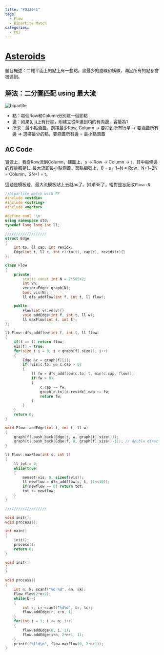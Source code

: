 ```yaml
---
title: "POJ3041"
tags:
  - Flow
  - Bipartite Match
categories:
  - POJ
---
```


# [Asteroids](http://poj.org/problem?id=3041)

題目概述：二維平面上的點上有一些點，畫最少的直線和橫線，滿足所有的點都會被連到。

## 解法：二分圖匹配 using 最大流

![bipartite]({{site.url}}{{site.baseurl}}/assets/images/2018-05-15-bipartite.jpg)

- 點：每個Row和Column分別建一個節點
- 邊：如果(i, j)上有行星，則建立從Ri連到Cj的有向邊，容量為1
- 所求：最小點涵蓋。選擇最少Row, Column -> 要打到所有行星 -> 要涵蓋所有邊 => 選擇最少的點，要涵蓋所有邊 = 最小點涵蓋

## AC Code

實做上，我從Row流到Column，建圖上，s -> Row -> Column -> t，其中每條邊的容量都是1。最大流即最小點涵蓋。節點編號上，0 = s，1~N = Row，N+1~2N = Column，2N+1 = t。

這題是模板題，最大流模板貼上去就ac了。如果RE了，絕對是忘記改`Flow::N`

```c++
//bipartite match with FF
#include <cstdio>
#include <cstring>
#include <vector>

#define endl '\n'
using namespace std;
typedef long long int ll;

///////////////////
struct Edge
{
    int to; ll cap; int revidx;
    Edge(int t, ll c, int r):to(t), cap(c), revidx(r){}
};

class Flow
{
    private:
        static const int N = 2*505+2;
        int vn;
        vector<Edge> graph[N];
        bool vis[N];
        ll dfs_addflow(int f, int t, ll flow);

    public:
        Flow(int v):vn(v){}
        void addEdge(int f, int t, ll w);
        ll maxFlow(int s, int t);
};

ll Flow::dfs_addflow(int f, int t, ll flow)
{
    if(f == t) return flow;
    vis[f] = true;
    for(size_t i = 0; i < graph[f].size(); i++)
    {
        Edge &c = graph[f][i];
        if(!vis[c.to] && c.cap > 0)
        {
            ll fw = dfs_addflow(c.to, t, min(c.cap, flow));
            if(fw > 0)
            {
                c.cap -= fw;
                graph[c.to][c.revidx].cap += fw;
                return fw;
            }
        }
    }
    return 0;
}

void Flow::addEdge(int f, int t, ll w)
{
    graph[f].push_back(Edge(t, w, graph[t].size()));
    graph[t].push_back(Edge(f, 0, graph[f].size()-1)); // double direct
}

ll Flow::maxFlow(int s, int t)
{
    ll tot = 0;
    while(true)
    {
        memset(vis, 0, sizeof(vis));
        ll newflow = dfs_addflow(s, t, (1<<30));
        if(newflow == 0) return tot;
        tot += newflow;
    }
}

///////////////////

void init();
void process();

int main()
{
    init();
    process();
    return 0;
}

void init()
{
}

void process()
{
    int n, k; scanf("%d %d", &n, &k);
    Flow flow(2*n+2);
    while(k--)
    {
        int r, c; scanf("%d%d", &r, &c);
        flow.addEdge(r, c+n, 1);
    }
    for(int i = 1; i <= n; i++)
    {
        flow.addEdge(0, i, 1);
        flow.addEdge(i+n, 2*n+1, 1);
    }
    printf("%lld\n", flow.maxFlow(0, 2*n+1));
}
```

